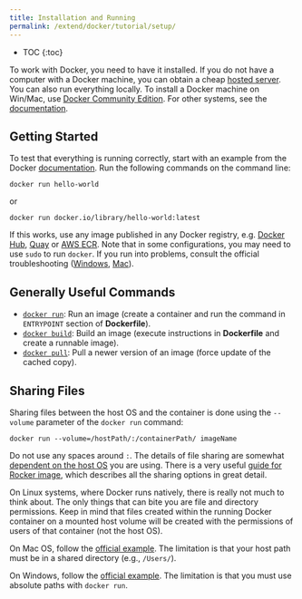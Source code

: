 ```yaml
---
title: Installation and Running
permalink: /extend/docker/tutorial/setup/
---
```


* TOC
{:toc}

To work with Docker, you need to have it installed. If you do not have a computer with a Docker machine, you can obtain a
cheap [hosted server](https://www.digitalocean.com/features/one-click-apps/docker/). You can also
run everything locally. To install a Docker machine on Win/Mac,
use [Docker Community Edition](https://store.docker.com/search?type=edition&offering=community). For
other systems, see the [documentation](https://docs.docker.com/engine/installation/).

## Getting Started
To test that everything is running correctly, start with an example
from the Docker [documentation](https://docs.docker.com/get-started/).
Run the following commands on the command line:

    docker run hello-world
	

or

    docker run docker.io/library/hello-world:latest

If this works, use any image published in any Docker
registry, e.g. [Docker Hub](https://hub.docker.com/), [Quay](https://quay.io/) or [AWS ECR](https://aws.amazon.com/ecr/).
Note that in some configurations, you may need to use `sudo` to run `docker`. If you run into problems, consult the
official troubleshooting ([Windows](https://docs.docker.com/docker-for-windows/troubleshoot/), [Mac](https://docs.docker.com/docker-for-mac/troubleshoot/)).

## Generally Useful Commands
- [`docker run`](https://docs.docker.com/engine/reference/run/): Run an
image (create a container and run the command in `ENTRYPOINT` section of **Dockerfile**).
- [`docker build`](https://docs.docker.com/engine/reference/commandline/build/): Build
an image (execute instructions in **Dockerfile** and create a runnable image).
- [`docker pull`](https://docs.docker.com/engine/reference/commandline/pull/): Pull
a newer version of an image (force update of the cached copy).

## Sharing Files
Sharing files between the host OS and the container is done using the `--volume` parameter of the `docker run` command:

    docker run --volume=/hostPath/:/containerPath/ imageName

Do not use any spaces around `:`. The details of file sharing are somewhat
[dependent on the host OS](https://docs.docker.com/engine/admin/volumes/volumes/#start-a-container-with-a-volume) you are using.
There is a very
useful [guide for Rocker image](https://github.com/rocker-org/rocker/wiki/Sharing-files-with-host-machine), which
describes all the sharing options in great detail.

On Linux systems, where Docker runs natively, there is really not much to think about. The only things that can bite
you are file and directory permissions. Keep in mind that files created within the running Docker container on
a mounted host volume will be created with the permissions of users of that container (not the host OS).

On Mac OS, follow the [official example](https://docs.docker.com/docker-for-mac/osxfs/).
The limitation is that your host path must be in a shared directory (e.g., `/Users/`).

On Windows, follow the [official example](https://docs.docker.com/docker-for-windows/#shared-drives).
The limitation is that you must use absolute paths with `docker run`.
